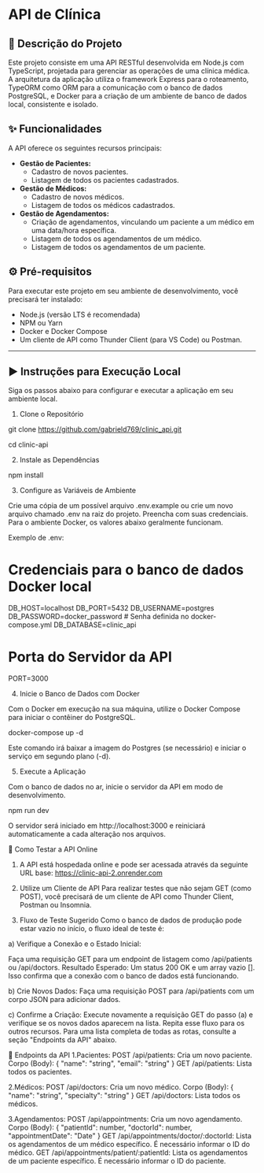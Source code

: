 # API de Clínica

## 📝 Descrição do Projeto

Este projeto consiste em uma API RESTful desenvolvida em Node.js com TypeScript, projetada para gerenciar as operações de uma clínica médica. A arquitetura da aplicação utiliza o framework Express para o roteamento, TypeORM como ORM para a comunicação com o banco de dados PostgreSQL, e Docker para a criação de um ambiente de banco de dados local, consistente e isolado.

## ✨ Funcionalidades

A API oferece os seguintes recursos principais:

- **Gestão de Pacientes:**
  - Cadastro de novos pacientes.
  - Listagem de todos os pacientes cadastrados.
- **Gestão de Médicos:**
  - Cadastro de novos médicos.
  - Listagem de todos os médicos cadastrados.
- **Gestão de Agendamentos:**
  - Criação de agendamentos, vinculando um paciente a um médico em uma data/hora específica.
  - Listagem de todos os agendamentos de um médico.
  - Listagem de todos os agendamentos de um paciente.

## ⚙️ Pré-requisitos

Para executar este projeto em seu ambiente de desenvolvimento, você precisará ter instalado:

- Node.js (versão LTS é recomendada)
- NPM ou Yarn
- Docker e Docker Compose
- Um cliente de API como Thunder Client (para VS Code) ou Postman.

---

## ▶️ Instruções para Execução Local

Siga os passos abaixo para configurar e executar a aplicação em seu ambiente local.

1. Clone o Repositório

git clone https://github.com/gabrield769/clinic_api.git

cd clinic-api

2. Instale as Dependências

npm install

3. Configure as Variáveis de Ambiente

Crie uma cópia de um possível arquivo .env.example ou crie um novo arquivo chamado .env na raiz do projeto. Preencha com suas credenciais. Para o ambiente Docker, os valores abaixo geralmente funcionam.

Exemplo de .env:

# Credenciais para o banco de dados Docker local
DB_HOST=localhost
DB_PORT=5432
DB_USERNAME=postgres
DB_PASSWORD=docker_password # Senha definida no docker-compose.yml
DB_DATABASE=clinic_api

# Porta do Servidor da API
PORT=3000

4. Inicie o Banco de Dados com Docker

Com o Docker em execução na sua máquina, utilize o Docker Compose para iniciar o contêiner do PostgreSQL.

docker-compose up -d

Este comando irá baixar a imagem do Postgres (se necessário) e iniciar o serviço em segundo plano (-d).

5. Execute a Aplicação

Com o banco de dados no ar, inicie o servidor da API em modo de desenvolvimento.

npm run dev

O servidor será iniciado em http://localhost:3000 e reiniciará automaticamente a cada alteração nos arquivos.

🚀 Como Testar a API Online 

1. A API está hospedada online e pode ser acessada através da seguinte URL base:
https://clinic-api-2.onrender.com

2. Utilize um Cliente de API
Para realizar testes que não sejam GET (como POST), você precisará de um cliente de API como Thunder Client, Postman ou Insomnia.

3. Fluxo de Teste Sugerido
Como o banco de dados de produção pode estar vazio no início, o fluxo ideal de teste é:

a) Verifique a Conexão e o Estado Inicial:

Faça uma requisição GET para um endpoint de listagem como /api/patients ou /api/doctors.
Resultado Esperado: Um status 200 OK e um array vazio []. Isso confirma que a conexão com o banco de dados está funcionando.

b) Crie Novos Dados:
Faça uma requisição POST para /api/patients com um corpo JSON para adicionar dados.

c) Confirme a Criação:
Execute novamente a requisição GET do passo (a) e verifique se os novos dados aparecem na lista.
Repita esse fluxo para os outros recursos. Para uma lista completa de todas as rotas, consulte a seção "Endpoints da API" abaixo.

📖 Endpoints da API
1.Pacientes:
POST /api/patients: Cria um novo paciente.
Corpo (Body): { "name": "string", "email": "string" }
GET /api/patients: Lista todos os pacientes.

2.Médicos:
POST /api/doctors: Cria um novo médico.
Corpo (Body): { "name": "string", "specialty": "string" }
GET /api/doctors: Lista todos os médicos.

3.Agendamentos:
POST /api/appointments: Cria um novo agendamento.
Corpo (Body): { "patientId": number, "doctorId": number, "appointmentDate": "Date" }
GET /api/appointments/doctor/:doctorId: Lista os agendamentos de um médico específico. É necessário informar o ID do médico.
GET /api/appointments/patient/:patientId: Lista os agendamentos de um paciente específico. É necessário informar o ID do paciente.
